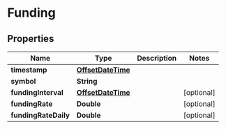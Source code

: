 
# Funding

## Properties
Name | Type | Description | Notes
------------ | ------------- | ------------- | -------------
**timestamp** | [**OffsetDateTime**](OffsetDateTime.md) |  | 
**symbol** | **String** |  | 
**fundingInterval** | [**OffsetDateTime**](OffsetDateTime.md) |  |  [optional]
**fundingRate** | **Double** |  |  [optional]
**fundingRateDaily** | **Double** |  |  [optional]



